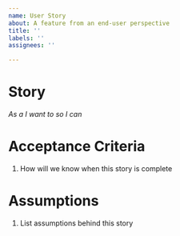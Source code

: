 ```yaml
---
name: User Story
about: A feature from an end-user perspective
title: ''
labels: ''
assignees: ''

--- 
```


# Story
_As a <blah> I want to <blah> so I can <blah>_

# Acceptance Criteria
1. How will we know when this story is complete

# Assumptions
1. List assumptions behind this story

